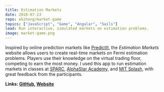 ```yaml
---
title: Estimation Markets
date: 2018-07-23
repo: ekzhang/market-game
topics: ["JavaScript", "Game", "Angular", "Sails"]
lead: Run interactive, simulated markets on estimation problems.
image: market-game.png
---
```


Inspired by online prediction markets like
[PredictIt](https://www.predictit.org/), the _Estimation Markets_ website allows
users to create real-time markets on Fermi estimation problems. Players use
their knowledge on the virtual trading floor, competing to earn the most money.
I used this app to run estimation markets in classes at
[SPARC](https://sparc-camp.org/),
[AlphaStar Academy](https://alphastar.academy/), and
[MIT Splash](https://esp.mit.edu/learn/Splash/index.html), with great feedback
from the participants.

**Links: [GitHub](https://github.com/ekzhang/market-game),
[Website](https://estimation-markets.herokuapp.com/)**
